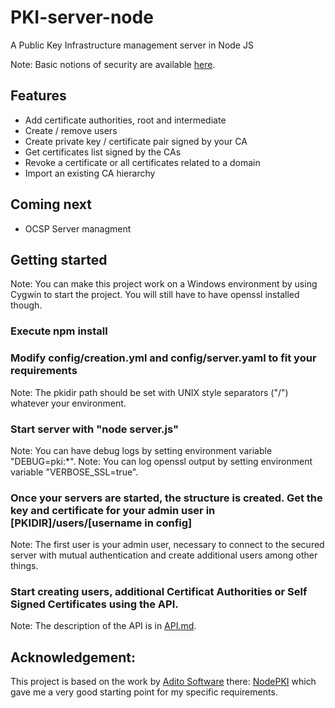 # PKI-server-node
A Public Key Infrastructure management server in Node JS

Note: Basic notions of security are available [here](/KNOWLEDGE.md).

## Features
- Add certificate authorities, root and intermediate
- Create / remove users
- Create private key / certificate pair signed by your CA
- Get certificates list signed by the CAs
- Revoke a certificate or all certificates related to a domain
- Import an existing CA hierarchy

## Coming next
- OCSP Server managment

## Getting started
Note: You can make this project work on a Windows environment by using Cygwin to start the project. You will still have to have openssl installed though.
### Execute npm install
### Modify config/creation.yml and config/server.yaml to fit your requirements
Note: The pkidir path should be set with UNIX style separators ("/") whatever your environment.
### Start server with "node server.js"
Note: You can have debug logs by setting environment variable "DEBUG=pki:*".
Note: You can log openssl output by setting environment variable "VERBOSE_SSL=true".
### Once your servers are started, the structure is created. Get the key and certificate for your admin user in [PKIDIR]/users/[username in config]
Note: The first user is your admin user, necessary to connect to the secured server with mutual authentication and create additional users among other things.
### Start creating users, additional Certificat Authorities or Self Signed Certificates using the API.
Note: The description of the API is in [API.md](/API.md).




## Acknowledgement:
This project is based on the work by [Adito Software](https://github.com/aditosoftware) there: [NodePKI](https://github.com/aditosoftware/nodepki) which gave me a very good starting point for my specific requirements.
